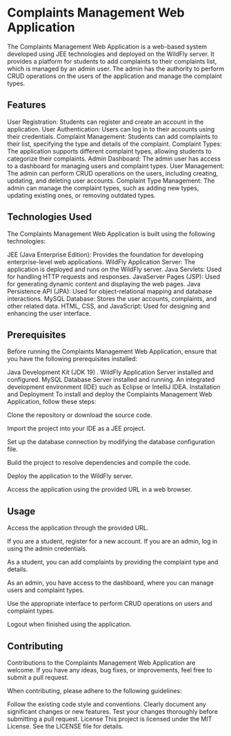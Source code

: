 # Complaints Management Web Application
The Complaints Management Web Application is a web-based system developed using JEE technologies and deployed on the WildFly server. It provides a platform for students to add complaints to their complaints list, which is managed by an admin user. The admin has the authority to perform CRUD operations on the users of the application and manage the complaint types.

## Features
User Registration: Students can register and create an account in the application.
User Authentication: Users can log in to their accounts using their credentials.
Complaint Management: Students can add complaints to their list, specifying the type and details of the complaint.
Complaint Types: The application supports different complaint types, allowing students to categorize their complaints.
Admin Dashboard: The admin user has access to a dashboard for managing users and complaint types.
User Management: The admin can perform CRUD operations on the users, including creating, updating, and deleting user accounts.
Complaint Type Management: The admin can manage the complaint types, such as adding new types, updating existing ones, or removing outdated types.
## Technologies Used
The Complaints Management Web Application is built using the following technologies:

JEE (Java Enterprise Edition): Provides the foundation for developing enterprise-level web applications.
WildFly Application Server: The application is deployed and runs on the WildFly server.
Java Servlets: Used for handling HTTP requests and responses.
JavaServer Pages (JSP): Used for generating dynamic content and displaying the web pages.
Java Persistence API (JPA): Used for object-relational mapping and database interactions.
MySQL Database: Stores the user accounts, complaints, and other related data.
HTML, CSS, and JavaScript: Used for designing and enhancing the user interface.
## Prerequisites
Before running the Complaints Management Web Application, ensure that you have the following prerequisites installed:

Java Development Kit (JDK 19) .
WildFly Application Server installed and configured.
MySQL Database Server installed and running.
An integrated development environment (IDE) such as Eclipse or IntelliJ IDEA.
Installation and Deployment
To install and deploy the Complaints Management Web Application, follow these steps:

Clone the repository or download the source code.

Import the project into your IDE as a JEE project.

Set up the database connection by modifying the database configuration file.

Build the project to resolve dependencies and compile the code.

Deploy the application to the WildFly server.

Access the application using the provided URL in a web browser.

## Usage
Access the application through the provided URL.

If you are a student, register for a new account. If you are an admin, log in using the admin credentials.

As a student, you can add complaints by providing the complaint type and details.

As an admin, you have access to the dashboard, where you can manage users and complaint types.

Use the appropriate interface to perform CRUD operations on users and complaint types.

Logout when finished using the application.

## Contributing
Contributions to the Complaints Management Web Application are welcome. If you have any ideas, bug fixes, or improvements, feel free to submit a pull request.

When contributing, please adhere to the following guidelines:

Follow the existing code style and conventions.
Clearly document any significant changes or new features.
Test your changes thoroughly before submitting a pull request.
License
This project is licensed under the MIT License. See the LICENSE file for details.




